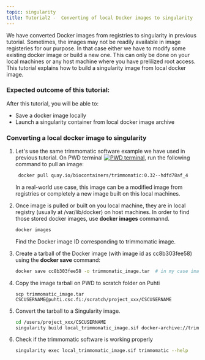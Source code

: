 ```yaml
---
topic: singularity
title: Tutorial2 -  Converting of local Docker images to singularity 
---
```


We have converted Docker images from registries to singularity in previous tutorial. Sometimes, the images may not be readily available in image registeries for our purpose. In that case either we have to modify some existing docker image or build a new one. This can only be done on your local machines or any host machine where you have prelilized root access. This tutorial explains how to build a singularity image from local docker image. 

###  Expected outcome of this tutorial:
After this tutorial, you will be able to:
- Save a docker image locally 
- Launch a singularity container from local docker image archive

### Converting a local docker image to singularity 

1. Let's use the same trimmomatic software example we have used in previous tutorial. On PWD terminal [![PWD terminal](https://cdn.rawgit.com/play-with-docker/stacks/cff22438/assets/images/button.png)](http://labs.play-with-docker.com/), run the following command to pull an image:

   ```bash
    docker pull quay.io/biocontainers/trimmomatic:0.32--hdfd78af_4
   ```
   In a real-world use case, this image can be a modified image from registries or completely a new image built on this local machines. 
  
2. Once image is pulled or built on you local machine, they are in  local registry (usually at /var/lib/docker) on host machines. In order to find those stored
   docker images, use **docker images** commannd. 
  
   ```bash  
   docker images
   ```
     Find the Docker image ID corresponding to trimmomatic image.
  
3. Create a tarball of the Docker image (with image id as cc8b303fee58)  using the **docker save** command:
  
   ```bash
   docker save cc8b303fee58 -o trimmomatic_image.tar  # in my case image_id is : cc8b303fee58
   ```

4. Copy the image tarball on PWD to scratch folder on Puhti 

   ```  
   scp trimmomatic_image.tar CSCUSERNAME@puhti.csc.fi:/scratch/project_xxx/CSCUSERNAME
   ```

5. Convert the tarball to a Singularity image. 
 
    ```bash
    cd /users/project_xxx/CSCUSERNAME
    singularity build local_trimmomatic_image.sif docker-archive://trimmomatic_tar
    ```
  
6. Check if the trimmomatic software is working properly

    ```bash
   singularity exec local_trimmomatic_image.sif trimmomatic --help
   ```
